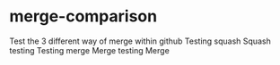 # merge-comparison
Test the 3 different way of merge within github
Testing squash
Squash testing
Testing merge
Merge testing
Merge
